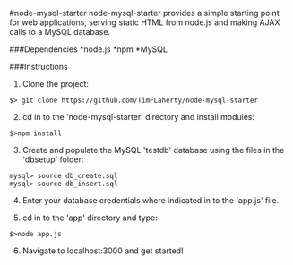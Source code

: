 #node-mysql-starter
node-mysql-starter provides a simple starting point for web applications, serving static HTML from node.js and making AJAX calls to a MySQL database.

###Dependencies
*node.js
*npm
*MySQL

###Instructions

1. Clone the project:
```
$> git clone https://github.com/TimFLaherty/node-mysql-starter
```

2. cd in to the 'node-mysql-starter' directory and install modules:
```
$>npm install
```

3. Create and populate the MySQL 'testdb' database using the files in the 'dbsetup' folder:

```
mysql> source db_create.sql
mysql> source db_insert.sql
```

4. Enter your database credentials where indicated in to the 'app.js' file.

5. cd in to the 'app' directory and type:

```
$>node app.js
```

6. Navigate to localhost:3000 and get started!